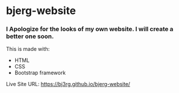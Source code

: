 # bjerg-website

### I Apologize for the looks of my own website. I will create a better one soon.

This is made with:
- HTML
- CSS
- Bootstrap framework

Live Site URL:
https://bj3rg.github.io/bjerg-website/
